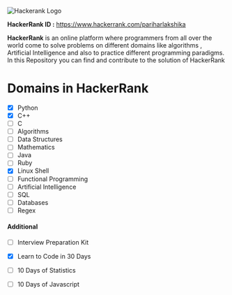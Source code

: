 ![Hackerank Logo](/Images/HackerRankLogo.png)

**HackerRank ID :** <https://www.hackerrank.com/pariharlakshika>

 **HackerRank** is an online platform where programmers from all over the world come to solve problems on different domains like algorithms , Artificial Intelligence and also to practice different programming paradigms.  
 In this Repository you can find and contribute to the solution of HackerRank 


# Domains in HackerRank


 

 - [x] Python
 - [x] C++
 - [ ] C
 - [ ] Algorithms
 - [ ] Data Structures
 - [ ] Mathematics
 - [ ] Java
 - [ ] Ruby
 - [x] Linux Shell
 - [ ] Functional Programming
 - [ ] Artificial Intelligence
 - [ ] SQL
 - [ ] Databases 
 - [ ] Regex

#### Additional 

 - [ ] Interview Preparation Kit
 - [x] Learn to Code in 30 Days
 - [ ] 10 Days of Statistics
 - [ ] 10 Days of Javascript 

 
